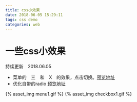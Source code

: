 ```yaml
---
title: css小效果
date: 2018-06-05 15:29:11
tags: css demo
categories: web
---
```

# 一些css小效果

持续更新　2018.06.05

- 菜单的　三　和　X　的效果，点击切换。[预览地址](https://changzhn.github.io/css-demo/01.menu.html)
- 优化自带的radio [预览地址](https://changzhn.github.io/css-demo/02.radio.html)

{% asset_img menu1.gif %}
{% asset_img checkbox1.gif %}